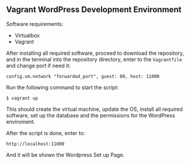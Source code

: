## Vagrant WordPress Development Environment

Software requirements:
 * Virtualbox
 * Vagrant

After installing all required software, proceed to download the repository, and in the terminal into the repository directory, enter to the `Vagrantfile` and change port if need it:

`config.vm.network "forwarded_port", guest: 80, host: 11000`

Run the following command to start the script:

`
$ vagrant up
`

This should create the virtual machine, update the OS, install all required software, set up the database and the permissions for the WordPress enviroment.

After the script is done, enter to:

`
http://localhost:11000
`

And it will be shown the Wordpress Set up Page.